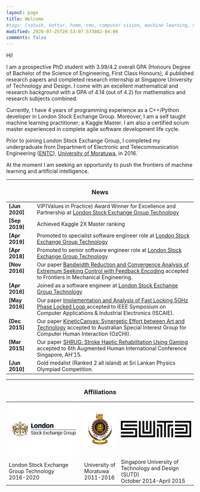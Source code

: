 ```yaml
---
layout: page
title: Welcome
#tags: [satwik, kottur, home, cmu, computer vision, machine learning, natural language processing, graduate]
modified: 2020-07-25T20:53:07.573882-04:00
comments: false
---
```


Hi!

I am a prospective PhD student with 3.99/4.2 overall GPA (Honours Degree of Bachelor of the Science of Engineering, First Class Honours), 4 published research papers and completed research internship at Singapore University of Technology and Design. I come with an excellent mathematical and research background with a GPA of 4.14 (out of 4.2) for mathematics and research subjects combined.

Currently, I have 4 years of programming experience as a C++/Python developer in London Stock Exchange Group. Moreover, I am a self taught machine learning practitioner; a Kaggle Master. I am also a certified scrum master experienced in complete agile software development life cycle.

Prior to joining London Stock Exchange Group, I completed my undergraduate from Department of Electronic and Telecommunication Engineering ([ENTC](http://www.ent.mrt.ac.lk/web3/)),
[University of Moratuwa](https://uom.lk/), in 2016.

At the moment I am seeking an opportunity to push the frontiers of machine learning and artificial intelligence.

----

<h3 align="center">News</h3>
<table class='news-table'>
    <col width="15%">
    <col width="85%">
    <tr>
        <td valign="top"><strong>[Jun 2020]</strong></td>
        <td>VIP(Values in Practice) Award Winner for Excellence and Partnership at 
        <a href="https://www.lseg.com/markets-products-and-services/technology/lseg-technology">London Stock Exchange Group Technology</a>
        </td>
    </tr>
    <tr>
        <td valign="top"><strong>[Sep 2019]</strong></td>
        <td>Achieved Kaggle 2X Master ranking</td>
    </tr>
    <tr>
        <td valign="top"><strong>[Apr 2019]</strong></td>
        <td>Promoted to specialist software engineer role at 
        <a href="https://www.lseg.com/markets-products-and-services/technology/lseg-technology">London Stock Exchange Group Technology</a>
        </td>
    </tr>
    <tr>
        <td valign="top"><strong>[Apr 2018]</strong></td>
        <td>Promoted to senior software engineer role at 
        <a href="https://www.lseg.com/markets-products-and-services/technology/lseg-technology">London Stock Exchange Group Technology</a>
        </td>
    </tr>
    <tr>
        <td valign="top"><strong>[Nov 2016]</strong></td>
        <td>Our paper
        <a href="https://goo.gl/9Npr8Q">Bandwidth Reduction and Convergence Analysis of Extremum Seeking Control with Feedback Encoding</a> accepted to Frontiers in Mechanical Engineering.
        </td>
    </tr>
    <tr>
        <td valign="top"><strong>[Apr 2016]</strong></td>
        <td>Joined as a software engineer at 
        <a href="https://www.lseg.com/markets-products-and-services/technology/lseg-technology">London Stock Exchange Group Technology</a>
        </td>
    </tr>
    <tr>
        <td valign="top"><strong>[May 2016]</strong></td>
        <td>Our paper
        <a href="https://goo.gl/GhfvD1">Implementation and Analysis of Fast Locking 5GHz Phase Locked Loop </a> accepted to IEEE Symposium on Computer Applications & Industrial Electronics (ISCAIE).
        </td>
    </tr>
    <tr>
        <td valign="top"><strong>[Dec 2015]</strong></td>
        <td>Our paper
        <a href="https://goo.gl/TRD1Wy">KineticCanvas: Synergetic Effort between Art and Technology</a> accepted to Australian Special Interest Group for Computer Human Interaction (OzCHI).
        </td>
    </tr>
    <tr>
        <td valign="top"><strong>[Mar 2015]</strong></td>
        <td>Our paper
        <a href="https://goo.gl/Ana7cI">SHRUG: Stroke Haptic Rehabilitation Using Gaming</a> accepted to 6th Augmented Human International Conference Singapore, AH’15.
        </td>
    </tr>
    <tr>
        <td valign="top"><strong>[Jun 2010]</strong></td>
        <td>Gold medalist (Ranked 2 all island) at Sri Lankan Physics Olympiad Competition.
        </td>
    </tr>
</table>

----

<h3 align="center">Affiliations</h3>
<table align="center" class='affl-pic'>
    <tr>
        <td>
            <a href="https://www.lseg.com/">
            <img src="/images/lseg_logo.png"></a>
        </td>
        <td>
            <a href="https://uom.lk/">
            <img src="/images/University_of_Moratuwa_logo.png"></a>
        </td>
        <td>
            <a href="https://www.sutd.edu.sg/"> 
            <img src="/images/SUTD_LOGO.png"></a>
        </td>
    </tr>
    <tr>
        <td>London Stock Exchange Group Technology<br>2016-2020</td>
        <td>University of Moratuwa<br>2011-2016</td>
        <td>Singapore University of Technology and Design (SUTD)<br>October 2014-April 2015</td>
    </tr>
    <!--tr>
        <td>
            <a href="https://www.snapchat.com/">
            <img src="/images/snapchat-logo.png"></a>
        </td>
        <td>
            <a href="https://research.fb.com/category/facebook-ai-research-fair/">
            <img src="/images/fair-logo.png"></a>
        </td>
        <td>
            <a href="https://ai.google/research/teams/brain">
            <img src="/images/google-logo.png"></a>
        </td>
    </tr>
    <tr>
        <td>Snapchat Research<br>Summer 2016</td>
        <td>Facebook AI Research<br>Summer 2017</td>
        <td>Google Brain<br>Summer 2018</td>
    </tr-->
</table>
